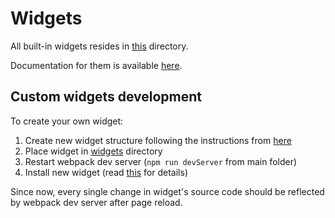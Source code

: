 # Widgets 

All built-in widgets resides in [this](.) directory.

Documentation for them is available [here](https://docs.cloudify.co/latest/working_with/console/widgets/).

## Custom widgets development

To create your own widget:
1. Create new widget structure following the instructions from [here](https://docs.cloudify.co/latest/developer/custom_console/custom-widgets/) 
1. Place widget in [widgets](./widgets) directory
1. Restart webpack dev server (`npm run devServer` from main folder)
1. Install new widget (read [this](https://docs.cloudify.co/latest/working_with/console/configure-display/) for details)

Since now, every single change in widget's source code should be reflected by webpack dev server after page reload.
